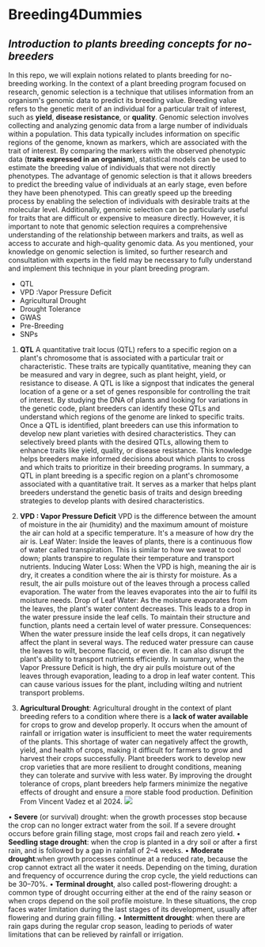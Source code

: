 # Breeding4Dummies
## *Introduction to plants breeding concepts for no-breeders*

In this repo, we will explain notions related to plants breeding for no-breeding working. 
In the context of a plant breeding program focused on research, genomic selection is a technique that utilises information from an organism's genomic data to predict its breeding value. Breeding value refers to the genetic merit of an individual for a particular trait of interest, such as **yield**, **disease resistance**, or **quality**.
Genomic selection involves collecting and analyzing genomic data from a large number of individuals within a population. This data typically includes information on specific regions of the genome, known as markers, which are associated with the trait of interest. By comparing the markers with the observed phenotypic data (**traits expressed in an organism**), statistical models can be used to estimate the breeding value of individuals that were not directly phenotypes. The advantage of genomic selection is that it allows breeders to predict the breeding value of individuals at an early stage, even before they have been phenotyped. This can greatly speed up the breeding process by enabling the selection of individuals with desirable traits at the molecular level. Additionally, genomic selection can be particularly useful for traits that are difficult or expensive to measure directly.
However, it is important to note that genomic selection requires a comprehensive understanding of the relationship between markers and traits, as well as access to accurate and high-quality genomic data. As you mentioned, your knowledge on genomic selection is limited, so further research and consultation with experts in the field may be necessary to fully understand and implement this technique in your plant breeding program.

- QTL
- VPD :Vapor Pressure Deficit
- Agricultural Drought
- Drought Tolerance
- GWAS
- Pre-Breeding
- SNPs


1. **QTL** 
A quantitative trait locus (QTL) refers to a specific region on a plant's chromosome that is associated with a particular trait or characteristic. These traits are typically quantitative, meaning they can be measured and vary in degree, such as plant height, yield, or resistance to disease.
A QTL is like a signpost that indicates the general location of a gene or a set of genes responsible for controlling the trait of interest. By studying the DNA of plants and looking for variations in the genetic code, plant breeders can identify these QTLs and understand which regions of the genome are linked to specific traits.
Once a QTL is identified, plant breeders can use this information to develop new plant varieties with desired characteristics. They can selectively breed plants with the desired QTLs, allowing them to enhance traits like yield, quality, or disease resistance. This knowledge helps breeders make informed decisions about which plants to cross and which traits to prioritize in their breeding programs.
In summary, a QTL in plant breeding is a specific region on a plant's chromosome associated with a quantitative trait. It serves as a marker that helps plant breeders understand the genetic basis of traits and design breeding strategies to develop plants with desired characteristics.

2. **VPD : Vapor Pressure Deficit**
VPD is the difference between the amount of moisture in the air (humidity) and the maximum amount of moisture the air can hold at a specific temperature. It's a measure of how dry the air is. Leaf Water: Inside the leaves of plants, there is a continuous flow of water called transpiration. This is similar to how we sweat to cool down; plants transpire to regulate their temperature and transport nutrients.
Inducing Water Loss: When the VPD is high, meaning the air is dry, it creates a condition where the air is thirsty for moisture. As a result, the air pulls moisture out of the leaves through a process called evaporation. The water from the leaves evaporates into the air to fulfil its moisture needs.
Drop of Leaf Water: As the moisture evaporates from the leaves, the plant's water content decreases. This leads to a drop in the water pressure inside the leaf cells. To maintain their structure and function, plants need a certain level of water pressure.
Consequences: When the water pressure inside the leaf cells drops, it can negatively affect the plant in several ways. The reduced water pressure can cause the leaves to wilt, become flaccid, or even die. It can also disrupt the plant's ability to transport nutrients efficiently.
In summary, when the Vapor Pressure Deficit is high, the dry air pulls moisture out of the leaves through evaporation, leading to a drop in leaf water content. This can cause various issues for the plant, including wilting and nutrient transport problems.

3. **Agricultural Drought**:
Agricultural drought in the context of plant breeding refers to a condition where there is a **lack of water available** for crops to grow and develop properly. It occurs when the amount of rainfall or irrigation water is insufficient to meet the water requirements of the plants. This shortage of water can negatively affect the growth, yield, and health of crops, making it difficult for farmers to grow and harvest their crops successfully. Plant breeders work to develop new crop varieties that are more resilient to drought conditions, meaning they can tolerate and survive with less water. By improving the drought tolerance of crops, plant breeders help farmers minimize the negative effects of drought and ensure a more stable food production.
Definition From Vincent Vadez et al 2024. ![](https://www.connectedpapers.com/main/8093ee123ef5f251f845e56debae1be8eda83df9/Crop-traits-and-production-under-drought/graph)

• **Severe** (or survival) drought: when the growth processes stop because the crop can no longer extract water from the soil. If a severe drought occurs before grain filling stage, most crops fail and reach zero yield.
• **Seedling stage drought**: when the crop is planted in a dry soil or after a first rain, and is followed by a gap in rainfall of 2–4 weeks.
• **Moderate drought**:when growth processes continue at a reduced rate, because the crop cannot extract all the water it needs. Depending on the timing, duration and frequency of occurrence during the crop cycle, the yield reductions can be 30–70%.
• **Terminal drought**, also called post-flowering drought: a common type of drought occurring either at the end of the rainy season
or when crops depend on the soil profile moisture. In these situations, the crop faces water limitation during the last stages of its development, usually after flowering and during grain filling.
• **Intermittent drought**: when there are rain gaps during the regular crop season, leading to periods of water limitations that can be relieved by rainfall or irrigation.



